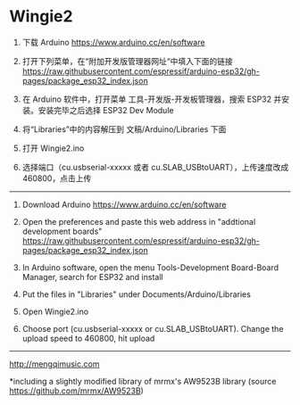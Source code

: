 # Wingie2

1. 下载 Arduino
https://www.arduino.cc/en/software

2. 打开下列菜单，在“附加开发版管理器网址“中填入下面的链接
https://raw.githubusercontent.com/espressif/arduino-esp32/gh-pages/package_esp32_index.json

3. 在 Arduino 软件中，打开菜单 工具-开发版-开发板管理器，搜索 ESP32 并安装。安装完毕之后选择 ESP32 Dev Module

4. 将“Libraries”中的内容解压到 文稿/Arduino/Libraries 下面

5. 打开 Wingie2.ino

6. 选择端口（cu.usbserial-xxxxx 或者 cu.SLAB_USBtoUART），上传速度改成 460800，点击上传

---

1. Download Arduino
https://www.arduino.cc/en/software

2. Open the preferences and paste this web address in "addtional development boards"
https://raw.githubusercontent.com/espressif/arduino-esp32/gh-pages/package_esp32_index.json

3. In Arduino software, open the menu Tools-Development Board-Board Manager, search for ESP32 and install

4. Put the files in "Libraries" under Documents/Arduino/Libraries

5. Open Wingie2.ino

6. Choose port (cu.usbserial-xxxxx or cu.SLAB_USBtoUART). Change the upload speed to 460800, hit upload

---

http://mengqimusic.com

*including a slightly modified library of mrmx's AW9523B library (source https://github.com/mrmx/AW9523B)
